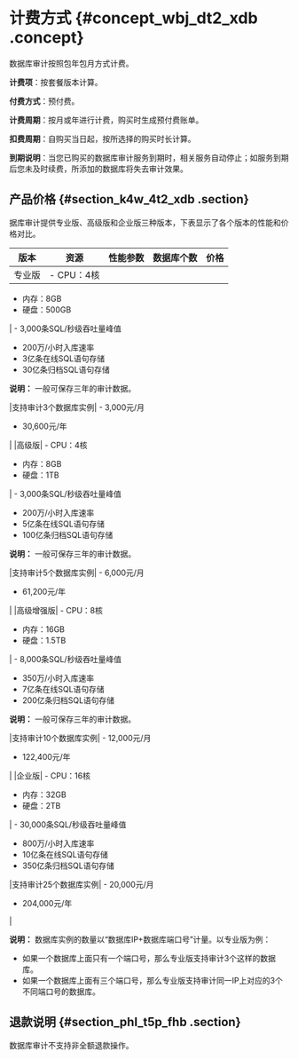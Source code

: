 # 计费方式 {#concept_wbj_dt2_xdb .concept}

数据库审计按照包年包月方式计费。

**计费项**：按套餐版本计算。

**付费方式**：预付费。

**计费周期**：按月或年进行计费，购买时生成预付费账单。

**扣费周期**：自购买当日起，按所选择的购买时长计算。

**到期说明**：当您已购买的数据库审计服务到期时，相关服务自动停止；如服务到期后您未及时续费，所添加的数据库将失去审计效果。

## 产品价格 {#section_k4w_4t2_xdb .section}

据库审计提供专业版、高级版和企业版三种版本，下表显示了各个版本的性能和价格对比。

|版本|资源|性能参数|数据库个数|价格|
|--|--|----|-----|--|
|专业版| -   CPU：4核
-   内存：8GB
-   硬盘：500GB

 | -   3,000条SQL/秒级吞吐量峰值
-   200万/小时入库速率
-   3亿条在线SQL语句存储
-   30亿条归档SQL语句存储

 **说明：** 一般可保存三年的审计数据。

 |支持审计3个数据库实例| -   3,000元/月
-   30,600元/年

 |
|高级版| -   CPU：4核
-   内存：8GB
-   硬盘：1TB

 | -   3,000条SQL/秒级吞吐量峰值
-   200万/小时入库速率
-   5亿条在线SQL语句存储
-   100亿条归档SQL语句存储

 **说明：** 一般可保存三年的审计数据。

 |支持审计5个数据库实例| -   6,000元/月
-   61,200元/年

 |
|高级增强版| -   CPU：8核
-   内存：16GB
-   硬盘：1.5TB

 | -   8,000条SQL/秒级吞吐量峰值
-   350万/小时入库速率
-   7亿条在线SQL语句存储
-   200亿条归档SQL语句存储

 **说明：** 一般可保存三年的审计数据。

 |支持审计10个数据库实例| -   12,000元/月
-   122,400元/年

 |
|企业版| -   CPU：16核
-   内存：32GB
-   硬盘：2TB

 | -   30,000条SQL/秒级吞吐量峰值
-   800万/小时入库速率
-   10亿条在线SQL语句存储
-   350亿条归档SQL语句存储

 |支持审计25个数据库实例| -   20,000元/月
-   204,000元/年

 |

**说明：** 数据库实例的数量以“数据库IP+数据库端口号”计量。以专业版为例：

-   如果一个数据库上面只有一个端口号，那么专业版支持审计3个这样的数据库。
-   如果一个数据库上面有三个端口号，那么专业版支持审计同一IP上对应的3个不同端口号的数据库。

## 退款说明 {#section_phl_t5p_fhb .section}

数据库审计不支持非全额退款操作。

